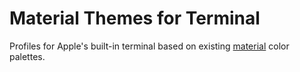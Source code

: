 # Material Themes for Terminal

Profiles for Apple's built-in terminal based on existing [material](https://m2.material.io/design) color palettes.

